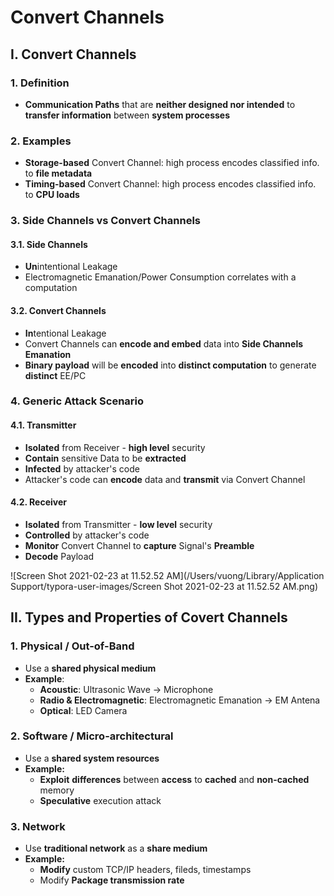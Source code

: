 # Convert Channels

## I. Convert Channels

### 1. Definition

- **Communication Paths** that are **neither designed nor intended** to **transfer information** between **system processes**

### 2. Examples

- **Storage-based** Convert Channel: high process encodes classified info. to **file metadata**
- **Timing-based** Convert Channel: high process encodes classified info. to **CPU loads**

### 3. Side Channels vs Convert Channels

#### 3.1. Side Channels

- **Un**intentional Leakage
- Electromagnetic Emanation/Power Consumption correlates with a computation

#### 3.2. Convert Channels

- **In**tentional Leakage
- Convert Channels can **encode and embed** data into **Side Channels Emanation**
- **Binary payload** will be **encoded** into **distinct computation** to generate **distinct** EE/PC

### 4. Generic Attack Scenario

#### 4.1. Transmitter

- **Isolated** from Receiver - **high level** security
- **Contain** sensitive Data to be **extracted**
- **Infected** by attacker's code
- Attacker's code can **encode** data and **transmit** via Convert Channel

#### 4.2. Receiver

- **Isolated** from Transmitter - **low level** security
- **Controlled** by attacker's code
- **Monitor** Convert Channel to **capture** Signal's **Preamble**
- **Decode** Payload

![Screen Shot 2021-02-23 at 11.52.52 AM](/Users/vuong/Library/Application Support/typora-user-images/Screen Shot 2021-02-23 at 11.52.52 AM.png)

## II. Types and Properties of Covert Channels

### 1. Physical / Out-of-Band

- Use a **shared physical medium**
- **Example**:
  - **Acoustic**: Ultrasonic Wave $\rightarrow$ Microphone
  - **Radio & Electromagnetic**: Electromagnetic Emanation $\rightarrow$ EM Antena
  - **Optical**: LED Camera

### 2. Software / Micro-architectural

- Use a **shared system resources**
- **Example:**
  - **Exploit** **differences** between **access** to **cached** and **non-cached** memory
  - **Speculative** execution attack

### 3. Network

- Use **traditional network** as a **share medium**
- **Example:**
  - **Modify** custom TCP/IP headers, fileds, timestamps
  - Modify **Package transmission rate**

